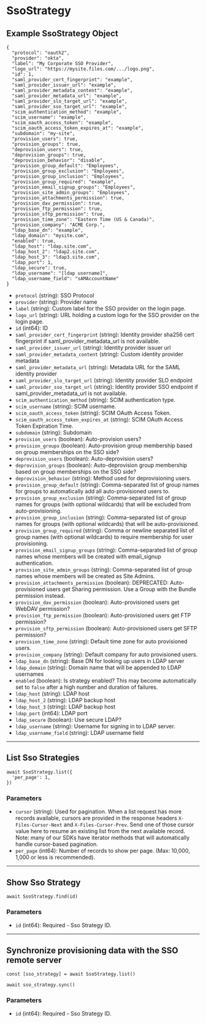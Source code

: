 # SsoStrategy

## Example SsoStrategy Object

```
{
  "protocol": "oauth2",
  "provider": "okta",
  "label": "My Corporate SSO Provider",
  "logo_url": "https://mysite.files.com/.../logo.png",
  "id": 1,
  "saml_provider_cert_fingerprint": "example",
  "saml_provider_issuer_url": "example",
  "saml_provider_metadata_content": "example",
  "saml_provider_metadata_url": "example",
  "saml_provider_slo_target_url": "example",
  "saml_provider_sso_target_url": "example",
  "scim_authentication_method": "example",
  "scim_username": "example",
  "scim_oauth_access_token": "example",
  "scim_oauth_access_token_expires_at": "example",
  "subdomain": "my-site",
  "provision_users": true,
  "provision_groups": true,
  "deprovision_users": true,
  "deprovision_groups": true,
  "deprovision_behavior": "disable",
  "provision_group_default": "Employees",
  "provision_group_exclusion": "Employees",
  "provision_group_inclusion": "Employees",
  "provision_group_required": "example",
  "provision_email_signup_groups": "Employees",
  "provision_site_admin_groups": "Employees",
  "provision_attachments_permission": true,
  "provision_dav_permission": true,
  "provision_ftp_permission": true,
  "provision_sftp_permission": true,
  "provision_time_zone": "Eastern Time (US & Canada)",
  "provision_company": "ACME Corp.",
  "ldap_base_dn": "example",
  "ldap_domain": "mysite.com",
  "enabled": true,
  "ldap_host": "ldap.site.com",
  "ldap_host_2": "ldap2.site.com",
  "ldap_host_3": "ldap3.site.com",
  "ldap_port": 1,
  "ldap_secure": true,
  "ldap_username": "[ldap username]",
  "ldap_username_field": "sAMAccountName"
}
```

* `protocol` (string): SSO Protocol
* `provider` (string): Provider name
* `label` (string): Custom label for the SSO provider on the login page.
* `logo_url` (string): URL holding a custom logo for the SSO provider on the login page.
* `id` (int64): ID
* `saml_provider_cert_fingerprint` (string): Identity provider sha256 cert fingerprint if saml_provider_metadata_url is not available.
* `saml_provider_issuer_url` (string): Identity provider issuer url
* `saml_provider_metadata_content` (string): Custom identity provider metadata
* `saml_provider_metadata_url` (string): Metadata URL for the SAML identity provider
* `saml_provider_slo_target_url` (string): Identity provider SLO endpoint
* `saml_provider_sso_target_url` (string): Identity provider SSO endpoint if saml_provider_metadata_url is not available.
* `scim_authentication_method` (string): SCIM authentication type.
* `scim_username` (string): SCIM username.
* `scim_oauth_access_token` (string): SCIM OAuth Access Token.
* `scim_oauth_access_token_expires_at` (string): SCIM OAuth Access Token Expiration Time.
* `subdomain` (string): Subdomain
* `provision_users` (boolean): Auto-provision users?
* `provision_groups` (boolean): Auto-provision group membership based on group memberships on the SSO side?
* `deprovision_users` (boolean): Auto-deprovision users?
* `deprovision_groups` (boolean): Auto-deprovision group membership based on group memberships on the SSO side?
* `deprovision_behavior` (string): Method used for deprovisioning users.
* `provision_group_default` (string): Comma-separated list of group names for groups to automatically add all auto-provisioned users to.
* `provision_group_exclusion` (string): Comma-separated list of group names for groups (with optional wildcards) that will be excluded from auto-provisioning.
* `provision_group_inclusion` (string): Comma-separated list of group names for groups (with optional wildcards) that will be auto-provisioned.
* `provision_group_required` (string): Comma or newline separated list of group names (with optional wildcards) to require membership for user provisioning.
* `provision_email_signup_groups` (string): Comma-separated list of group names whose members will be created with email_signup authentication.
* `provision_site_admin_groups` (string): Comma-separated list of group names whose members will be created as Site Admins.
* `provision_attachments_permission` (boolean): DEPRECATED: Auto-provisioned users get Sharing permission. Use a Group with the Bundle permission instead.
* `provision_dav_permission` (boolean): Auto-provisioned users get WebDAV permission?
* `provision_ftp_permission` (boolean): Auto-provisioned users get FTP permission?
* `provision_sftp_permission` (boolean): Auto-provisioned users get SFTP permission?
* `provision_time_zone` (string): Default time zone for auto provisioned users.
* `provision_company` (string): Default company for auto provisioned users.
* `ldap_base_dn` (string): Base DN for looking up users in LDAP server
* `ldap_domain` (string): Domain name that will be appended to LDAP usernames
* `enabled` (boolean): Is strategy enabled?  This may become automatically set to `false` after a high number and duration of failures.
* `ldap_host` (string): LDAP host
* `ldap_host_2` (string): LDAP backup host
* `ldap_host_3` (string): LDAP backup host
* `ldap_port` (int64): LDAP port
* `ldap_secure` (boolean): Use secure LDAP?
* `ldap_username` (string): Username for signing in to LDAP server.
* `ldap_username_field` (string): LDAP username field

---

## List Sso Strategies

```
await SsoStrategy.list({
  'per_page': 1,
})
```


### Parameters

* `cursor` (string): Used for pagination.  When a list request has more records available, cursors are provided in the response headers `X-Files-Cursor-Next` and `X-Files-Cursor-Prev`.  Send one of those cursor value here to resume an existing list from the next available record.  Note: many of our SDKs have iterator methods that will automatically handle cursor-based pagination.
* `per_page` (int64): Number of records to show per page.  (Max: 10,000, 1,000 or less is recommended).

---

## Show Sso Strategy

```
await SsoStrategy.find(id)
```


### Parameters

* `id` (int64): Required - Sso Strategy ID.

---

## Synchronize provisioning data with the SSO remote server

```
const [sso_strategy] = await SsoStrategy.list()

await sso_strategy.sync()
```

### Parameters

* `id` (int64): Required - Sso Strategy ID.

